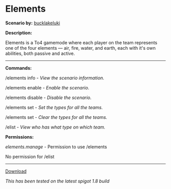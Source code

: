 # Elements

**Scenario by:** [bucklakeluki](https://www.reddit.com/u/bucklakeluki)

**Description:**

Elements is a To4 gamemode where each player on the team represents one of the four elements — air, fire, water, and earth, each with it's own abilities, both passive and active.

___

**Commands:**

/elements info - *View the scenario information.*

/elements enable - *Enable the scenario.*

/elements disable - *Disable the scenario.*

/elements set - *Set the types for all the teams.*

/elements set - *Clear the types for all the teams.*

/elist - *View who has what type on which team.*

**Permissions:**

*elements.manage* - Permission to use /elements

No permission for /elist

___
[Download](https://github.com/LeonTG77/Elements/releases)

*This has been tested on the latest spigot 1.8 build*
